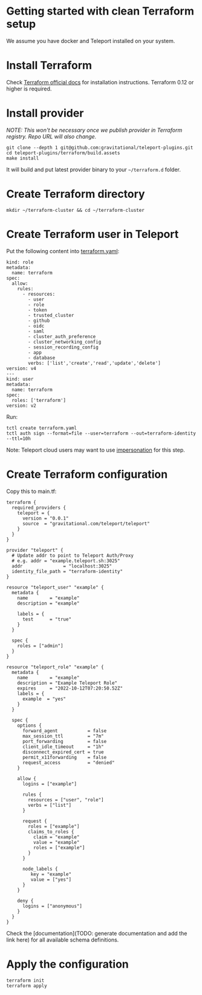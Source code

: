 # Getting started with clean Terraform setup

We assume you have docker and Teleport installed on your system.

# Install Terraform

Check [Terraform official docs](https://learn.hashicorp.com/tutorials/terraform/install-cli) for installation instructions. Terraform 0.12 or higher is required.

# Install provider

_NOTE: This won't be necessary once we publish provider in Terraform registry. Repo URL will also change._

```
git clone --depth 1 git@github.com:gravitational/teleport-plugins.git
cd teleport-plugins/terraform/build.assets
make install
```

It will build and put latest provider binary to your `~/terraform.d` folder. 

# Create Terraform directory

```
mkdir ~/terraform-cluster && cd ~/terraform-cluster
```

# Create Terraform user in Teleport

Put the following content into [terraform.yaml](example/terraform.yaml):

```
kind: role
metadata:
  name: terraform
spec:
  allow:
    rules:
      - resources:
        - user
        - role
        - token
        - trusted_cluster
        - github
        - oidc
        - saml
        - cluster_auth_preference
        - cluster_networking_config
        - session_recording_config
        - app
        - database
        verbs: ['list','create','read','update','delete']
version: v4
---
kind: user
metadata:
  name: terraform
spec:
  roles: ['terraform']
version: v2
```

Run:

```
tctl create terraform.yaml
tctl auth sign --format=file --user=terraform --out=terraform-identity --ttl=10h
```

Note: Teleport cloud users may want to use [impersonation](https://goteleport.com/docs/access-controls/guides/impersonation/) for this step.

# Create Terraform configuration

Copy this to main.tf:

```
terraform {
  required_providers {
    teleport = {
      version = "0.0.1"
      source  = "gravitational.com/teleport/teleport"
    }
  }
}

provider "teleport" {
  # Update addr to point to Teleport Auth/Proxy
  # e.g. addr = "example.teleport.sh:3025"
  addr               = "localhost:3025"
  identity_file_path = "terraform-identity"
}

resource "teleport_user" "example" {
  metadata {
    name        = "example"
    description = "example"

    labels = {
      test      = "true"
    }
  }

  spec {
    roles = ["admin"]
  }
}

resource "teleport_role" "example" {
  metadata {
    name        = "example"
    description = "Example Teleport Role"
    expires     = "2022-10-12T07:20:50.52Z"
    labels = {
      example  = "yes"      
    }
  }
  
  spec {
    options {
      forward_agent           = false
      max_session_ttl         = "7m"
      port_forwarding         = false
      client_idle_timeout     = "1h"
      disconnect_expired_cert = true
      permit_x11forwarding    = false
      request_access          = "denied"
    }

    allow {
      logins = ["example"]

      rules {
        resources = ["user", "role"]
        verbs = ["list"]
      }

      request {
        roles = ["example"]
        claims_to_roles {
          claim = "example"
          value = "example"
          roles = ["example"]
        }
      }

      node_labels {
         key = "example"
         value = ["yes"]
      }
    }

    deny {
      logins = ["anonymous"]
    }
  }
}
```

Check the [documentation](TODO: generate documentation and add the link here) for all available schema definitions.

# Apply the configuration

```
terraform init
terraform apply
```
